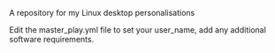 A repository for my Linux desktop personalisations

Edit the master_play.yml file to set your user_name, add any additional software requirements. 


